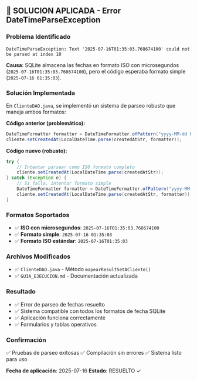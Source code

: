 ## 🔧 SOLUCION APLICADA - Error DateTimeParseException

### **Problema Identificado**
```
DateTimeParseException: Text '2025-07-16T01:35:03.768674100' could not be parsed at index 10
```

**Causa**: SQLite almacena las fechas en formato ISO con microsegundos (`2025-07-16T01:35:03.768674100`), pero el código esperaba formato simple (`2025-07-16 01:35:03`).

### **Solución Implementada**

En `ClienteDAO.java`, se implementó un sistema de parseo robusto que maneja ambos formatos:

**Código anterior (problemático):**
```java
DateTimeFormatter formatter = DateTimeFormatter.ofPattern("yyyy-MM-dd HH:mm:ss");
cliente.setCreatedAt(LocalDateTime.parse(createdAtStr, formatter));
```

**Código nuevo (robusto):**
```java
try {
    // Intentar parsear como ISO formato completo
    cliente.setCreatedAt(LocalDateTime.parse(createdAtStr));
} catch (Exception e) {
    // Si falla, intentar formato simple
    DateTimeFormatter formatter = DateTimeFormatter.ofPattern("yyyy-MM-dd HH:mm:ss");
    cliente.setCreatedAt(LocalDateTime.parse(createdAtStr, formatter));
}
```

### **Formatos Soportados**
- ✅ **ISO con microsegundos**: `2025-07-16T01:35:03.768674100`
- ✅ **Formato simple**: `2025-07-16 01:35:03`
- ✅ **Formato ISO estándar**: `2025-07-16T01:35:03`

### **Archivos Modificados**
- ✅ `ClienteDAO.java` - Método `mapearResultSetACliente()`
- ✅ `GUIA_EJECUCION.md` - Documentación actualizada

### **Resultado**
- ✅ Error de parseo de fechas resuelto
- ✅ Sistema compatible con todos los formatos de fecha SQLite
- ✅ Aplicación funciona correctamente
- ✅ Formularios y tablas operativos

### **Confirmación**
✅ Pruebas de parseo exitosas
✅ Compilación sin errores
✅ Sistema listo para uso

**Fecha de aplicación**: 2025-07-16
**Estado**: RESUELTO ✓

